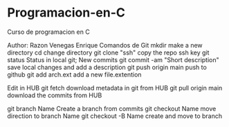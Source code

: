 # Programacion-en-C
Curso de programacion en C

Author: Razon Venegas Enrique
Comandos de Git
mkdir make a new directory
cd change directory
git clone "ssh" copy the repo ssh key 
git status Status in local git; New commits
git commit -am "Short description" save local changes and add a description
git push origin main push to github
git add arch.ext add a new file.extention

Edit in HUB
git fetch download metadata in git from HUB
git pull origin main download the commits from HUB

git branch Name Create a branch from commits
git checkout Name move direction to branch Name
git checkout -B Name create and move to branch

